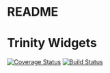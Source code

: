 # README

Trinity Widgets
====================

[![Coverage Status](https://coveralls.io/repos/github/modpreneur/trinity-grid/badge.svg?branch=master)](https://coveralls.io/github/modpreneur/trinity-grid?branch=master)
[![Build Status](https://travis-ci.org/modpreneur/trinity-widgets.svg?branch=master)](https://travis-ci.org/modpreneur/trinity-settings)


